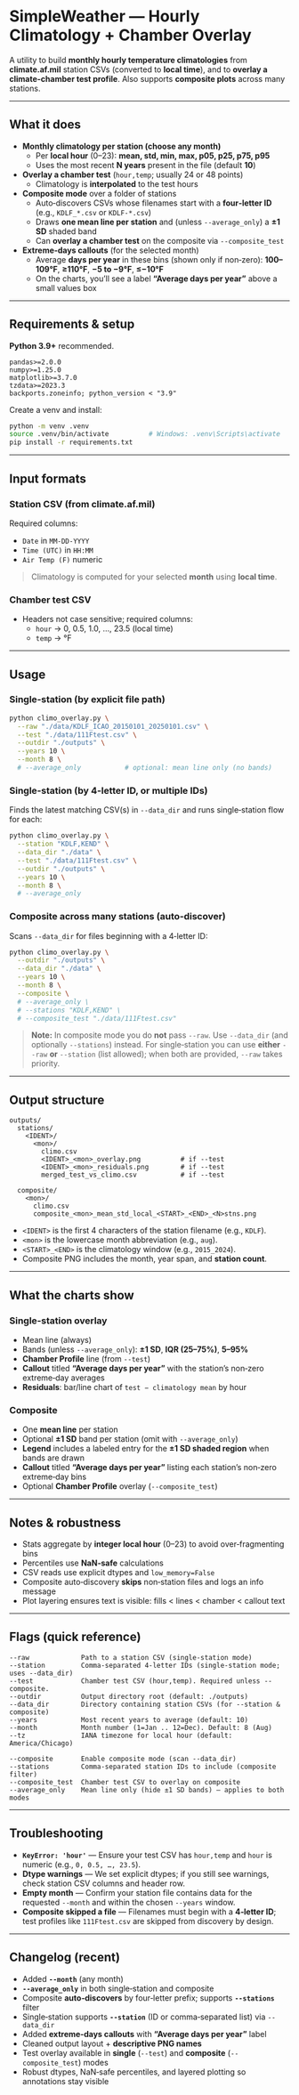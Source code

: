 # SimpleWeather — Hourly Climatology + Chamber Overlay

A utility to build **monthly hourly temperature climatologies** from **climate.af.mil** station CSVs (converted to **local time**), and to **overlay a climate-chamber test profile**. Also supports **composite plots** across many stations.

---

## What it does
- **Monthly climatology per station (choose any month)**
  - Per **local hour** (0–23): **mean, std, min, max, p05, p25, p75, p95**
  - Uses the most recent **N years** present in the file (default **10**)
- **Overlay a chamber test** (`hour,temp`; usually 24 or 48 points)
  - Climatology is **interpolated** to the test hours
- **Composite mode** over a folder of stations
  - Auto‑discovers CSVs whose filenames start with a **four‑letter ID** (e.g., `KDLF_*.csv` or `KDLF-*.csv`)
  - Draws **one mean line per station** and (unless `--average_only`) a **±1 SD** shaded band
  - Can **overlay a chamber test** on the composite via `--composite_test`
- **Extreme‑days callouts** (for the selected month)
  - Average **days per year** in these bins (shown only if non‑zero): **100–109°F**, **≥110°F**, **−5 to −9°F**, **≤−10°F**
  - On the charts, you’ll see a label **“Average days per year”** above a small values box

---

## Requirements & setup
**Python 3.9+** recommended.

```
pandas>=2.0.0
numpy>=1.25.0
matplotlib>=3.7.0
tzdata>=2023.3
backports.zoneinfo; python_version < "3.9"
```

Create a venv and install:
```bash
python -m venv .venv
source .venv/bin/activate          # Windows: .venv\Scripts\activate
pip install -r requirements.txt
```

---

## Input formats
### Station CSV (from climate.af.mil)
Required columns:
- `Date` in `MM-DD-YYYY`
- `Time (UTC)` in `HH:MM`
- `Air Temp (F)` numeric

> Climatology is computed for your selected **month** using **local time**.

### Chamber test CSV
- Headers not case sensitive; required columns:
  - `hour` → 0, 0.5, 1.0, …, 23.5 (local time)
  - `temp` → °F

---

## Usage

### Single‑station (by explicit file path)
```bash
python climo_overlay.py \
  --raw "./data/KDLF_ICAO_20150101_20250101.csv" \
  --test "./data/111Ftest.csv" \
  --outdir "./outputs" \
  --years 10 \
  --month 8 \
  # --average_only           # optional: mean line only (no bands)
```

### Single‑station (by 4‑letter ID, or multiple IDs)
Finds the latest matching CSV(s) in `--data_dir` and runs single‑station flow for each:
```bash
python climo_overlay.py \
  --station "KDLF,KEND" \
  --data_dir "./data" \
  --test "./data/111Ftest.csv" \
  --outdir "./outputs" \
  --years 10 \
  --month 8 \
  # --average_only
```

### Composite across many stations (auto‑discover)
Scans `--data_dir` for files beginning with a 4‑letter ID:
```bash
python climo_overlay.py \
  --outdir "./outputs" \
  --data_dir "./data" \
  --years 10 \
  --month 8 \
  --composite \
  # --average_only \
  # --stations "KDLF,KEND" \
  # --composite_test "./data/111Ftest.csv"
```

> **Note:** In composite mode you do **not** pass `--raw`. Use `--data_dir` (and optionally `--stations`) instead. For single‑station you can use **either** `--raw` **or** `--station` (list allowed); when both are provided, `--raw` takes priority.

---

## Output structure
```
outputs/
  stations/
    <IDENT>/
      <mon>/
        climo.csv
        <IDENT>_<mon>_overlay.png          # if --test
        <IDENT>_<mon>_residuals.png        # if --test
        merged_test_vs_climo.csv           # if --test

  composite/
    <mon>/
      climo.csv
      composite_<mon>_mean_std_local_<START>_<END>_<N>stns.png
```
- `<IDENT>` is the first 4 characters of the station filename (e.g., `KDLF`).
- `<mon>` is the lowercase month abbreviation (e.g., `aug`).
- `<START>_<END>` is the climatology window (e.g., `2015_2024`).
- Composite PNG includes the month, year span, and **station count**.

---

## What the charts show
### Single‑station overlay
- Mean line (always)
- Bands (unless `--average_only`): **±1 SD**, **IQR (25–75%)**, **5–95%**
- **Chamber Profile** line (from `--test`)
- **Callout** titled **“Average days per year”** with the station’s non‑zero extreme‑day averages
- **Residuals**: bar/line chart of `test − climatology mean` by hour

### Composite
- One **mean line** per station
- Optional **±1 SD** band per station (omit with `--average_only`)
- **Legend** includes a labeled entry for the **±1 SD shaded region** when bands are drawn
- **Callout** titled **“Average days per year”** listing each station’s non‑zero extreme‑day bins
- Optional **Chamber Profile** overlay (`--composite_test`)

---

## Notes & robustness
- Stats aggregate by **integer local hour** (0–23) to avoid over‑fragmenting bins
- Percentiles use **NaN‑safe** calculations
- CSV reads use explicit dtypes and `low_memory=False`
- Composite auto‑discovery **skips** non‑station files and logs an info message
- Plot layering ensures text is visible: fills < lines < chamber < callout text

---

## Flags (quick reference)
```
--raw             Path to a station CSV (single‑station mode)
--station         Comma‑separated 4‑letter IDs (single‑station mode; uses --data_dir)
--test            Chamber test CSV (hour,temp). Required unless --composite.
--outdir          Output directory root (default: ./outputs)
--data_dir        Directory containing station CSVs (for --station & composite)
--years           Most recent years to average (default: 10)
--month           Month number (1=Jan .. 12=Dec). Default: 8 (Aug)
--tz              IANA timezone for local hour (default: America/Chicago)

--composite       Enable composite mode (scan --data_dir)
--stations        Comma‑separated station IDs to include (composite filter)
--composite_test  Chamber test CSV to overlay on composite
--average_only    Mean line only (hide ±1 SD bands) — applies to both modes
```

---

## Troubleshooting
- **`KeyError: 'hour'`** — Ensure your test CSV has `hour,temp` and `hour` is numeric (e.g., `0, 0.5, …, 23.5`).
- **Dtype warnings** — We set explicit dtypes; if you still see warnings, check station CSV columns and header row.
- **Empty month** — Confirm your station file contains data for the requested `--month` and within the chosen `--years` window.
- **Composite skipped a file** — Filenames must begin with a **4‑letter ID**; test profiles like `111Ftest.csv` are skipped from discovery by design.

---

## Changelog (recent)
- Added **`--month`** (any month)
- **`--average_only`** in both single‑station and composite
- Composite **auto‑discovers** by four‑letter prefix; supports **`--stations`** filter
- Single‑station supports **`--station`** (ID or comma‑separated list) via `--data_dir`
- Added **extreme‑days callouts** with **“Average days per year”** label
- Cleaned output layout + **descriptive PNG names**
- Test overlay available in **single** (`--test`) and **composite** (`--composite_test`) modes
- Robust dtypes, NaN‑safe percentiles, and layered plotting so annotations stay visible
